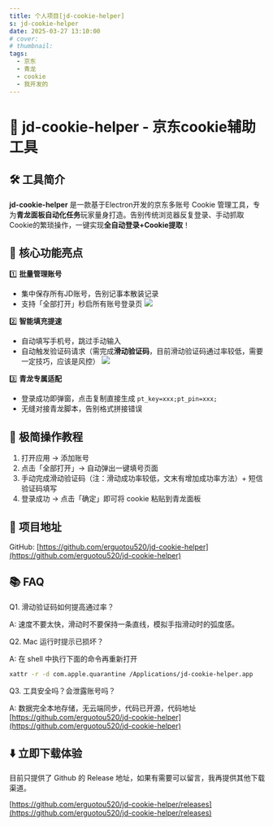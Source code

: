 ```yaml
---
title: 个人项目[jd-cookie-helper]
s: jd-cookie-helper
date: 2025-03-27 13:10:00
# cover:
# thumbnail:
tags:
  - 京东
  - 青龙
  - cookie
  - 我开发的
---
```


# 🚀 jd-cookie-helper - 京东cookie辅助工具

## 🛠️ 工具简介
**jd-cookie-helper** 是一款基于Electron开发的京东多账号 Cookie 管理工具，专为**青龙面板自动化任务**玩家量身打造。告别传统浏览器反复登录、手动抓取Cookie的繁琐操作，一键实现**全自动登录+Cookie提取**！

## 🌟 核心功能亮点
1️⃣ ​**批量管理账号**
   - 集中保存所有JD账号，告别记事本散装记录
   - 支持「全部打开」秒启所有账号登录页
![](https://user-images.githubusercontent.com/7945757/223311353-57e9041d-80b6-44d2-8527-efd5481a067b.png)

2️⃣ ​**智能填充提速**
   - 自动填写手机号，跳过手动输入
   - 自动触发验证码请求（需完成**滑动验证码**，目前滑动验证码通过率较低，需要一定技巧，应该是风控）
![](https://user-images.githubusercontent.com/7945757/223311410-2da14637-44e0-438b-b06a-42ee2f422894.png)

3️⃣ ​**青龙专属适配**
   - 登录成功即弹窗，点击复制直接生成 `pt_key=xxx;pt_pin=xxx;`
   - 无缝对接青龙脚本，告别格式拼接错误

## 🚀 极简操作教程

1. 打开应用 → 添加账号
2. 点击「全部打开」→ 自动弹出一键填号页面
3. 手动完成滑动验证码（注：滑动成功率较低，文末有增加成功率方法）+ 短信验证码填写
4. 登录成功 → 点击「确定」即可将 cookie 粘贴到青龙面板

## 🔗 项目地址

GitHub: [https://github.com/erguotou520/jd-cookie-helper](https://github.com/erguotou520/jd-cookie-helper)

## 📚 FAQ

Q1. 滑动验证码如何提高通过率？

A: 速度不要太快，滑动时不要保持一条直线，模拟手指滑动时的弧度感。

Q2. Mac 运行时提示已损坏？

A: 在 shell 中执行下面的命令再重新打开

```bash
xattr -r -d com.apple.quarantine /Applications/jd-cookie-helper.app
```

Q3. 工具安全吗？会泄露账号吗？

A: 数据完全本地存储，无云端同步，代码已开源，代码地址 [https://github.com/erguotou520/jd-cookie-helper](https://github.com/erguotou520/jd-cookie-helper)

## ⬇️ 立即下载体验

目前只提供了 Github 的 Release 地址，如果有需要可以留言，我再提供其他下载渠道。

[https://github.com/erguotou520/jd-cookie-helper/releases](https://github.com/erguotou520/jd-cookie-helper/releases)